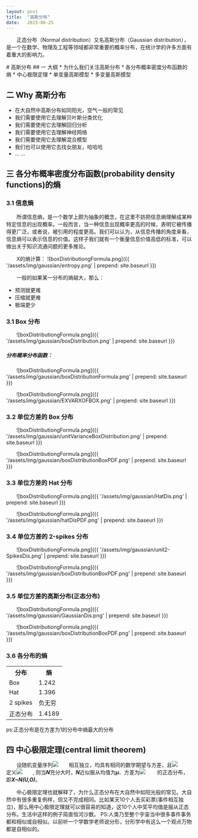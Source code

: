 ```yaml
---
layout: post
title:  "高斯分布"
date:   2015-06-25
---
```

<style type="text/css">
p{
	text-indent: 2em;
}
.post img {
  margin-bottom: 0rem;
}
</style>

<p class="intro">
	<span class="dropcap">正</span>态分布（Normal distribution）又名高斯分布（Gaussian distribution），是一个在数学、物理及工程等领域都非常重要的概率分布，在统计学的许多方面有着重大的影响力。
</p>
# 高斯分布
## 一 大纲
* 为什么我们关注高斯分布
* 各分布概率密度分布函数的熵
* 中心极限定理
* 单变量高斯模型
* 多变量高斯模型


## 二	Why 高斯分布
* 在大自然中高斯分布如同阳光，空气一般的常见
* 我们需要使用它去理解贝叶斯分类优化
* 我们需要使用它去理解回归分析
* 我们需要使用它去理解神经网络
* 我们需要使用它去理解混合模型
* 我们也可以使用它去找女朋友，哈哈哈
* … …

## 三 各分布概率密度分布函数(probability density functions)的熵

### 3.1 信息熵
<p>
所谓信息熵，是一个数学上颇为抽象的概念，在这里不妨把信息熵理解成某种特定信息的出现概率。一般而言，当一种信息出现概率更高的时候，表明它被传播得更广泛，或者说，被引用的程度更高。我们可以认为，从信息传播的角度来看，信息熵可以表示信息的价值。这样子我们就有一个衡量信息价值高低的标准，可以做出关于知识流通问题的更多推论。
</p>

X的熵计算：
![boxDistributiongFormula.png]({{ '/assets/img/gaussian/entropy.png' | prepend: site.baseurl }})

一般的如果某一分布的熵越大，那么：

*	预测就更难
*	压缩就更难
*	极端更少

### 3.1 Box 分布
![boxDistributiongFormula.png]({{ '/assets/img/gaussian/boxDistribution.png' | prepend: site.baseurl }})

##### 分布概率分布函数：

![boxDistributiongFormula.png]({{ '/assets/img/gaussian/boxDistributionFormula.png' | prepend: site.baseurl }})

![boxDistributiongFormula.png]({{ '/assets/img/gaussian/EXVARXOFBOX.png' | prepend: site.baseurl }})

### 3.2 单位方差的 Box 分布
![boxDistributiongFormula.png]({{ '/assets/img/gaussian/unitVarianceBoxDistribution.png' | prepend: site.baseurl }})

![boxDistributiongFormula.png]({{ '/assets/img/gaussian/boxDistributionBoxPDF.png' | prepend: site.baseurl }})

### 3.3 单位方差的 Hat 分布
![boxDistributiongFormula.png]({{ '/assets/img/gaussian/HatDis.png' | prepend: site.baseurl }})

![boxDistributiongFormula.png]({{ '/assets/img/gaussian/hatDisPDF.png' | prepend: site.baseurl }})

### 3.4 单位方差的 2-spikes 分布
![boxDistributiongFormula.png]({{ '/assets/img/gaussian/unit2-SpikesDis.png' | prepend: site.baseurl }})

![boxDistributiongFormula.png]({{ '/assets/img/gaussian/boxDistributionBoxPDF.png' | prepend: site.baseurl }})

### 3.5 单位方差的高斯分布(正态分布)
![boxDistributiongFormula.png]({{ '/assets/img/gaussian/GaussianDis.png' | prepend: site.baseurl }})

![boxDistributiongFormula.png]({{ '/assets/img/gaussian/boxDistributionBoxPDF.png' | prepend: site.baseurl }})

### 3.6 各分布的熵
<table>
	<tr>
		<th>分布</th>
		<th>熵</th>
	</tr>
	<tr>
		<td>Box</td>
		<td>1.242</td>
	</tr>
	<tr>
		<td>Hat</td>
		<td>1.396</td>
	</tr>
	<tr>
		<td>2 spikes</td>
		<td>负无穷</td>
	</tr>
	<tr>
		<td>正态分布</td>
		<td>1.4189</td>
	</tr>
</table>
ps:正态分布是在方差为1的分布中熵最大的分布

## 四 中心极限定理(central limit theorem)

<p>
设随机变量序列<img src="http://www.forkosh.com/mathtex.cgi?$X_1,X_2,...,X_n$">相互独立，均具有相同的数学期望与方差，且<img src="http://www.forkosh.com/mathtex.cgi?$E(X_i)=U_i, D(X_i)=R_i^2,i=1,2,...,n$"> 定义<img src="http://www.forkosh.com/mathtex.cgi?$Z = f(X_1,X_2,...,X_n)=\frac{1}{n} \sum_{i=1}^{n}X_i$">,
则当<b><i>N</i></b>充分大时，<b><i>N</i></b>近似服从均值为<b><i>μ</i></b>、方差为<img src="http://www.forkosh.com/mathtex.cgi?${\delta^{2}}/{n}$"> 的正态分布，即<b><i>X~N(U,O)</i></b>。
</p>

<p>
中心极限定理也就解释了，为什么正态分布在大自然中如阳光般的常见。大自然中有很多重复例样，但又不完成相同。比如某天10个人去买彩票(事件相互独立)，那么用中心极限定理就可以很容易的知道，这10个人中奖平均值是服从正态分布。生活中这样的例子简直恒河沙数。
PS:人类乃至整个宇宙当中很多事件事务都和相似或自相似。以前听一个学数学老师说分形，分形学中有这么一个观点万物都是自相似的。
</p>
